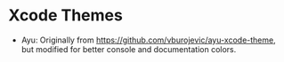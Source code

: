 # Xcode Themes

- Ayu: Originally from https://github.com/vburojevic/ayu-xcode-theme, but modified for better console and documentation colors.
